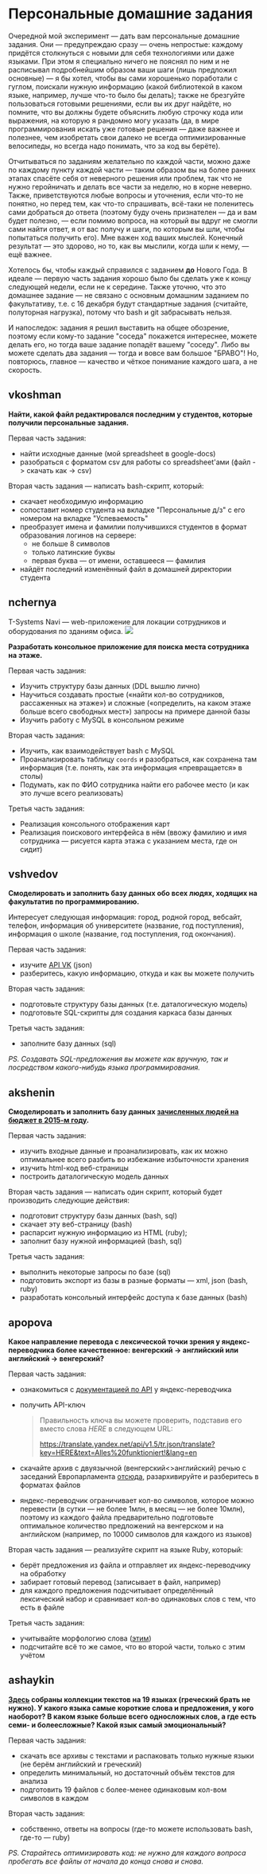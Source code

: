 # Персональные домашние задания

Очередной мой эксперимент — дать вам персональные домашние задания. Они — предупреждаю сразу — очень непростые: каждому придётся столкнуться с новыми для себя технологиями или даже языками. При этом я специально ничего не пояснял по ним и не расписывал подробнейшим образом ваши шаги (лишь предложил основные) — я бы хотел, чтобы вы сами хорошенько поработали с гуглом, поискали нужную информацию (какой библиотекой в каком языке, например, лучше что-то было бы делать); также не брезгуйте пользоваться готовыми решениями, если вы их друг найдёте, но помните, что вы должны будете объяснить любую строчку кода или выражения, на которую я рандомно могу указать (да, в мире программирования искать уже готовые решения — даже важнее и полезнее, чем изобретать свои далеко не всегда оптимизированные велосипеды, но всегда надо понимать, что за код вы берёте).

Отчитываться по заданиям желательно по каждой части, можно даже по каждому пункту каждой части — таким образом вы на более ранних этапах спасёте себя от неверного решения или проблем, так что не нужно геройничать и делать все части за неделю, но в корне неверно. Также, приветствуются любые вопросы и уточнения, если что-то не понятно, но перед тем, как что-то спрашивать, всё-таки не поленитесь сами добраться до ответа (поэтому буду очень признателен — да и вам будет полезно, — если помимо вопроса, на который вы вдруг не смогли сами найти ответ, я от вас получу и шаги, по которым вы шли, чтобы попытаться получить его). Мне важен ход ваших мыслей. Конечный результат — это здорово, но то, как вы мыслили, когда шли к нему, — ещё важнее.

Хотелось бы, чтобы каждый справился с заданием **до** Нового Года. В идеале — первую часть задания хорошо было бы сделать уже к концу следующей недели, если не к середине. Также уточню, что это домашнее задание — не связано с основным домашним заданием по факультативу, т.е. с 16 декабря будут стандартные задания (считайте, полуторная нагрузка), потому что bash и git забрасывать нельзя.

И напоследок: задания я решил выставить на общее обозрение, поэтому если кому-то задание "соседа" покажется интереснее, можете делать его, но тогда ваше задание попадёт вашему "соседу". Либо вы можете сделать два задания — тогда и вовсе вам большое "БРАВО"! Но, повторюсь, главное — качество и чёткое понимание каждого шага, а не скорость.


## vkoshman
**Найти, какой файл редактировался последним у студентов, которые получили персональные задания.**

Первая часть задания:

* найти исходные данные (мой spreadsheet в google-docs)
* разобраться с форматом csv для работы со spreadsheet'ами (файл -> скачать как -> csv)

Вторая часть задания — написать bash-скрипт, который:

* скачает необходимую информацию
* сопоставит номер студента на вкладке "Персональные д/з" с его номером на вкладке "Успеваемость"
* преобразует имена и фамилии получившихся студентов в формат образования логинов на сервере:
	* не больше 8 символов
	* только латинские буквы
	* первая буква — от имени, оставшееся — фамилия
* найдёт последний изменённый файл в домашней директории студента


## nchernya

T-Systems Navi — web-приложение для локации сотрудников и оборудования по зданиям офиса.
![](https://www.dropbox.com/s/6zbman4qme8e183/2015-12-06%2013-12-49%20T-Systems%20Navi%20-%20Google%20Chrome.png?dl=1)

**Разработать консольное приложение для поиска места сотрудника на этаже.**

Первая часть задания:

* Изучить структуру базы данных (DDL вышлю лично)
* Научиться создавать простые («найти кол-во сотрудников, рассаженных на этаже») и сложные («определить, на каком этаже больше всего свободных мест») запросы на примере данной базы
* Изучить работу с MySQL в консольном режиме

Вторая часть задания:

* Изучить, как взаимодействует bash с MySQL
* Проанализировать таблицу `coords` и разобраться, как сохранена там информация (т.е. понять, как эта информация «превращается» в столы)
* Подумать, как по ФИО сотрудника найти его рабочее место (и как это лучше всего реализовать)

Третья часть задания:

* Реализация консольного отображения карт
* Реализация поискового интерфейса в нём (ввожу фамилию и имя сотрудника — рисуется карта этажа с указанием места, где он сидит)


## vshvedov
**Смоделировать и заполнить базу данных обо всех людях, ходящих на факультатив по программированию.**

Интересует следующая информация: город, родной город, вебсайт, телефон, информация об университете (название, год поступления), информация о школе (название, год поступления, год окончания).

Первая часть задания:

* изучите [API VK](http://vk.com/dev/methods) (json)
* разберитесь, какую информацию, откуда и как вы можете получить

Вторая часть задания:

* подготовьте структуру базы данных (т.е. даталогическую модель)
* подготовьте SQL-скрипты для создания каркаса базы данных

Третья часть задания:

* заполните базу данных (sql)

_PS. Создавать SQL-предложения вы можете как вручную, так и посредством какого-нибудь языка программирования._


## akshenin
**Смоделировать и заполнить базу данных [зачисленных людей на бюджет в 2015-м году](http://ums.abit.ifmo.ru/abitUMS/orders/2015/budget.htm).**

Первая часть задания:

* изучить входные данные и проанализировать, как их можно оптимальнее всего разбить во избежание избыточности хранения
* изучить html-код веб-страницы
* построить даталогическую модель данных

Вторая часть задания — написать один скрипт, который будет производить следующие действия:

* подготовит структуру базы данных (bash, sql)
* скачает эту веб-страницу (bash)
* распарсит нужную информацию из HTML (ruby);
* заполнит базу нужной информацией (bash, sql)

Третья часть задания:

* выполнить некоторые запросы по базе (sql)
* подготовить экспорт из базы в разные форматы — xml, json (bash, ruby)
* разработать консольный интерфейс доступа к базе данных (bash)

## apopova
**Какое направление перевода с лексической точки зрения у яндекс-переводчика более качественное: венгерский -> английский или английский -> венгерский?**

Первая часть задания:

* ознакомиться с [документацией по API](https://tech.yandex.com/translate/) у яндекс-переводчика
* получить API-ключ

  > Правильность ключа вы можете проверить, подставив его вместо слова _HERE_ в следующем URL:
  > 
  > https://translate.yandex.net/api/v1.5/tr.json/translate?key=HERE&text=Alles%20funktioniert!&lang=en

* скачайте архив с двуязычной (венгерский<>английский) речью с заседаний Европарламента [отсюда](http://www.statmt.org/europarl/), разархивируйте и разберитесь в форматах файлов
* яндекс-переводчик ограничивает кол-во символов, которое можно перевести (в сутки — не более 1млн, в месяц — не более 10млн), поэтому из каждого файла предварительно подготовьте оптимальное количество предложений на венгерском и на английском (например, по 10000 символов для каждого из языков)

Вторая часть задания — реализуйте скрипт на языке Ruby, который:

* берёт предложения из файла и отправляет их яндекс-переводчику на обработку
* забирает готовый перевод (записывает в файл, например)
* для каждого предложения подсчитывает определённый лексический набор и сравнивает кол-во одинаковых слов с тем, что есть в файле

Третья часть задания:

* учитывайте морфологию слова ([этим](https://github.com/aurelian/ruby-stemmer))
* подсчитайте всё то же самое, что во второй части, только с этим учётом


## ashaykin

**[Здесь](http://www.statmt.org/europarl/) собраны коллекции текстов на 19 языках (греческий брать не нужно). У какого языка самые короткие слова и предложения, у кого наоборот? В каком языке больше всего односложных слов, а где есть семи- и болеесложные? Какой язык самый эмоциональный?**

Первая часть задания:

* скачать все архивы с текстами и распаковать только нужные языки (не берём английский и греческий)
* определить минимальный, но достаточный объём текстов для анализа
* подготовить 19 файлов с более-менее одинаковым кол-вом символов в каждом

Вторая часть задания:

* собственно, ответы на вопросы (где-то можете использовать bash, где-то — ruby)

_PS. Старайтесь оптимизировать код: не нужно для каждого вопроса пробегать все файлы от начала до конца снова и снова._
